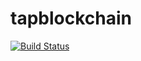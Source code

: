 # tapblockchain
[![Build Status](https://travis-ci.org/FilippoCalabrese/tapblockchain.svg?branch=master)](https://travis-ci.org/FilippoCalabrese/tapblockchain)
